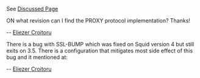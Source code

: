 See [Discussed
Page](https://wiki.squid-cache.org/Squid-3.5/Discussion/Squid-3.5#)

ON what revision can I find the PROXY protocol implementation? Thanks\!

\-- [Eliezer
Croitoru](https://wiki.squid-cache.org/Squid-3.5/Discussion/Eliezer%20Croitoru#)

There is a bug with SSL-BUMP which was fixed on Squid version 4 but
still exits on 3.5. There is a configuration that mitigates most side
effect of this bug and it mentioned at:
[](https://bugs.squid-cache.org/show_bug.cgi?id=4005#c33)

\-- [Eliezer
Croitoru](https://wiki.squid-cache.org/Squid-3.5/Discussion/Eliezer%20Croitoru#)
